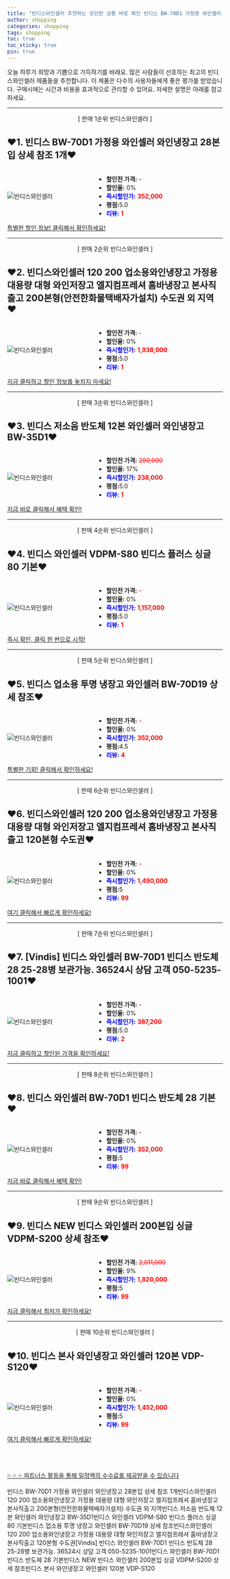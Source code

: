 ```yaml
---
title: "빈디스와인셀러 추천하는 모던한 상품 바로 확인 빈디스 BW-70D1 가정용 와인셀러 와인냉장고"
author: shopping
categories: shopping
tags: shopping
toc: true
toc_sticky: true
pin: true
---
```

오늘 하루가 희망과 기쁨으로 가득하기를 바래요. 많은 사람들이 선호하는 최고의 빈디스와인셀러 제품들을 추천합니다. 이 제품은 다수의 사용자들에게 좋은 평가를 받았습니다. 구매시에는 시간과 비용을 효과적으로 관리할 수 있어요. 자세한 설명은 아래를 참고하세요.

---
<p class="toplist" style="margin: 0 auto; display: block; width: fit-content;">[ 판매 1순위 빈디스와인셀러 ]</p>

<h2><strong>❤️1. 빈디스 BW-70D1 가정용 와인셀러 와인냉장고 28본입 상세 참조 1개❤️</strong></h2>

<div style="display: flex; align-items: center;">
    <div style="flex: 0.4;">
        <img src="https://thumbnail7.coupangcdn.com/thumbnails/remote/230x230ex/image/vendor_inventory/d33c/0507d87c80237924c29921382b0470690566cd7fe177c9f6df221cb7f4b5.jpg" alt="빈디스와인셀러" style="max-width: 100%;">
    </div>
    <div style="flex: 0.6; margin-left: 10px;">
        <ul>
            <li><strong>할인전 가격:</strong> <del style="color: red;">-</del></li>
            <li><strong>할인율:</strong> 0%</li>
            <li><span style='color:blue'><strong>즉시할인가:</strong></span> <span style='color:red'><strong>352,000</strong></span></li>
            <li><strong>평점:</strong>5.0</li>
            <li><span style='color:blue'><strong>리뷰:</strong></span> <span style='color:red'><strong>1</strong></span></li>
        </ul>
    </div>
</div>
<div class="center">
    <a href="https://William4Davisa.github.io?lptag=AF9450613&subid=githubio&pageKey=7516725954&traceid=V0-153&itemId=19706716702&vendorItemId=90765041818" class="myButton">
        특별한 할인 정보! 클릭해서 확인하세요!
    </a>
</div>


---
<p class="toplist" style="margin: 0 auto; display: block; width: fit-content;">[ 판매 2순위 빈디스와인셀러 ]</p>

<h2><strong>❤️2. 빈디스와인셀러 120 200 업소용와인냉장고 가정용 대용량 대형 와인저장고 엘지컴프레셔 홈바냉장고 본사직출고 200본형(안전한화물택배자가설치) 수도권 외 지역❤️</strong></h2>

<div style="display: flex; align-items: center;">
    <div style="flex: 0.4;">
        <img src="https://thumbnail10.coupangcdn.com/thumbnails/remote/230x230ex/image/vendor_inventory/3790/0a77eb88fffbc231e6fac3aaaceca3bb51a94e80b36b4d359bee6312cb37.png" alt="빈디스와인셀러" style="max-width: 100%;">
    </div>
    <div style="flex: 0.6; margin-left: 10px;">
        <ul>
            <li><strong>할인전 가격:</strong> <del style="color: red;">-</del></li>
            <li><strong>할인율:</strong> 0%</li>
            <li><span style='color:blue'><strong>즉시할인가:</strong></span> <span style='color:red'><strong>1,938,000</strong></span></li>
            <li><strong>평점:</strong>5.0</li>
            <li><span style='color:blue'><strong>리뷰:</strong></span> <span style='color:red'><strong>1</strong></span></li>
        </ul>
    </div>
</div>
<div class="center">
    <a href="https://William4Davisa.github.io?lptag=AF9450613&subid=githubio&pageKey=7781820051&traceid=V0-153&itemId=21033863550&vendorItemId=83328625614" class="myButton">
        지금 클릭하고 할인 정보를 놓치지 마세요!
    </a>
</div>


---
<p class="toplist" style="margin: 0 auto; display: block; width: fit-content;">[ 판매 3순위 빈디스와인셀러 ]</p>

<h2><strong>❤️3. 빈디스 저소음 반도체 12본 와인셀러 와인냉장고 BW-35D1❤️</strong></h2>

<div style="display: flex; align-items: center;">
    <div style="flex: 0.4;">
        <img src="https://thumbnail10.coupangcdn.com/thumbnails/remote/230x230ex/image/vendor_inventory/5065/d6587c5ee3e938c0c9bd3ca2aa7716ea14ad284258321dbb3a9c694942cf.jpg" alt="빈디스와인셀러" style="max-width: 100%;">
    </div>
    <div style="flex: 0.6; margin-left: 10px;">
        <ul>
            <li><strong>할인전 가격:</strong> <del style="color: red;">290,000</del></li>
            <li><strong>할인율:</strong> 17%</li>
            <li><span style='color:blue'><strong>즉시할인가:</strong></span> <span style='color:red'><strong>238,000</strong></span></li>
            <li><strong>평점:</strong>5.0</li>
            <li><span style='color:blue'><strong>리뷰:</strong></span> <span style='color:red'><strong>1</strong></span></li>
        </ul>
    </div>
</div>
<div class="center">
    <a href="https://William4Davisa.github.io?lptag=AF9450613&subid=githubio&pageKey=7860136377&traceid=V0-153&itemId=21447149988&vendorItemId=88501729920" class="myButton">
        지금 바로 클릭해서 혜택 확인!
    </a>
</div>


---
<p class="toplist" style="margin: 0 auto; display: block; width: fit-content;">[ 판매 4순위 빈디스와인셀러 ]</p>

<h2><strong>❤️4. 빈디스 와인셀러 VDPM-S80 빈디스 플러스 싱글 80 기본❤️</strong></h2>

<div style="display: flex; align-items: center;">
    <div style="flex: 0.4;">
        <img src="https://thumbnail8.coupangcdn.com/thumbnails/remote/230x230ex/image/vendor_inventory/9a5f/757c07c6ef96d42e286b6b860031d0a0781ec4c9f1f23eb21cae2c6ec72e.jpg" alt="빈디스와인셀러" style="max-width: 100%;">
    </div>
    <div style="flex: 0.6; margin-left: 10px;">
        <ul>
            <li><strong>할인전 가격:</strong> <del style="color: red;">-</del></li>
            <li><strong>할인율:</strong> 0%</li>
            <li><span style='color:blue'><strong>즉시할인가:</strong></span> <span style='color:red'><strong>1,157,000</strong></span></li>
            <li><strong>평점:</strong>5.0</li>
            <li><span style='color:blue'><strong>리뷰:</strong></span> <span style='color:red'><strong>1</strong></span></li>
        </ul>
    </div>
</div>
<div class="center">
    <a href="https://William4Davisa.github.io?lptag=AF9450613&subid=githubio&pageKey=7030301513&traceid=V0-153&itemId=17347706331&vendorItemId=84518096643" class="myButton">
        즉시 확인, 클릭 한 번으로 시작!
    </a>
</div>


---
<p class="toplist" style="margin: 0 auto; display: block; width: fit-content;">[ 판매 5순위 빈디스와인셀러 ]</p>

<h2><strong>❤️5. 빈디스 업소용 투명 냉장고 와인셀러 BW-70D19 상세 참조❤️</strong></h2>

<div style="display: flex; align-items: center;">
    <div style="flex: 0.4;">
        <img src="https://thumbnail9.coupangcdn.com/thumbnails/remote/230x230ex/image/vendor_inventory/a975/9cfa42899db54cf92a2737f1e9da95c94c1a7ed0c2b2468a259e3786028a.jpg" alt="빈디스와인셀러" style="max-width: 100%;">
    </div>
    <div style="flex: 0.6; margin-left: 10px;">
        <ul>
            <li><strong>할인전 가격:</strong> <del style="color: red;">-</del></li>
            <li><strong>할인율:</strong> 0%</li>
            <li><span style='color:blue'><strong>즉시할인가:</strong></span> <span style='color:red'><strong>352,000</strong></span></li>
            <li><strong>평점:</strong>4.5</li>
            <li><span style='color:blue'><strong>리뷰:</strong></span> <span style='color:red'><strong>4</strong></span></li>
        </ul>
    </div>
</div>
<div class="center">
    <a href="https://William4Davisa.github.io?lptag=AF9450613&subid=githubio&pageKey=7133799897&traceid=V0-153&itemId=17894775778&vendorItemId=85082610205" class="myButton">
        특별한 기회! 클릭해서 확인하세요!
    </a>
</div>


---
<p class="toplist" style="margin: 0 auto; display: block; width: fit-content;">[ 판매 6순위 빈디스와인셀러 ]</p>

<h2><strong>❤️6. 빈디스와인셀러 120 200 업소용와인냉장고 가정용 대용량 대형 와인저장고 엘지컴프레셔 홈바냉장고 본사직출고 120본형 수도권❤️</strong></h2>

<div style="display: flex; align-items: center;">
    <div style="flex: 0.4;">
        <img src="https://thumbnail10.coupangcdn.com/thumbnails/remote/230x230ex/image/vendor_inventory/3790/0a77eb88fffbc231e6fac3aaaceca3bb51a94e80b36b4d359bee6312cb37.png" alt="빈디스와인셀러" style="max-width: 100%;">
    </div>
    <div style="flex: 0.6; margin-left: 10px;">
        <ul>
            <li><strong>할인전 가격:</strong> <del style="color: red;">-</del></li>
            <li><strong>할인율:</strong> 0%</li>
            <li><span style='color:blue'><strong>즉시할인가:</strong></span> <span style='color:red'><strong>1,490,000</strong></span></li>
            <li><strong>평점:</strong>5</li>
            <li><span style='color:blue'><strong>리뷰:</strong></span> <span style='color:red'><strong>99</strong></span></li>
        </ul>
    </div>
</div>
<div class="center">
    <a href="https://William4Davisa.github.io?lptag=AF9450613&subid=githubio&pageKey=6814747718&traceid=V0-153&itemId=16132239410&vendorItemId=83328625631" class="myButton">
        여기 클릭해서 빠르게 확인하세요!
    </a>
</div>


---
<p class="toplist" style="margin: 0 auto; display: block; width: fit-content;">[ 판매 7순위 빈디스와인셀러 ]</p>

<h2><strong>❤️7. [Vindis] 빈디스 와인셀러 BW-70D1 빈디스 반도체 28 25-28병 보관가능. 36524시 상담 고객 050-5235-1001❤️</strong></h2>

<div style="display: flex; align-items: center;">
    <div style="flex: 0.4;">
        <img src="https://thumbnail10.coupangcdn.com/thumbnails/remote/230x230ex/image/vendor_inventory/af3a/cb4b85ddca6169f52961754376d030c1220b3045d049d10e40287732e86d.png" alt="빈디스와인셀러" style="max-width: 100%;">
    </div>
    <div style="flex: 0.6; margin-left: 10px;">
        <ul>
            <li><strong>할인전 가격:</strong> <del style="color: red;">-</del></li>
            <li><strong>할인율:</strong> 0%</li>
            <li><span style='color:blue'><strong>즉시할인가:</strong></span> <span style='color:red'><strong>387,200</strong></span></li>
            <li><strong>평점:</strong>5.0</li>
            <li><span style='color:blue'><strong>리뷰:</strong></span> <span style='color:red'><strong>2</strong></span></li>
        </ul>
    </div>
</div>
<div class="center">
    <a href="https://William4Davisa.github.io?lptag=AF9450613&subid=githubio&pageKey=6312135304&traceid=V0-153&itemId=13107153115&vendorItemId=80367378713" class="myButton">
        지금 클릭하고 할인된 가격을 확인하세요!
    </a>
</div>


---
<p class="toplist" style="margin: 0 auto; display: block; width: fit-content;">[ 판매 8순위 빈디스와인셀러 ]</p>

<h2><strong>❤️8. 빈디스 와인셀러 BW-70D1 빈디스 반도체 28 기본❤️</strong></h2>

<div style="display: flex; align-items: center;">
    <div style="flex: 0.4;">
        <img src="https://thumbnail8.coupangcdn.com/thumbnails/remote/230x230ex/image/vendor_inventory/32a9/0deef88bfebb2037b2356b5aa7fea1812d60bd5e9dc04987139e76ff7515.jpg" alt="빈디스와인셀러" style="max-width: 100%;">
    </div>
    <div style="flex: 0.6; margin-left: 10px;">
        <ul>
            <li><strong>할인전 가격:</strong> <del style="color: red;">-</del></li>
            <li><strong>할인율:</strong> 0%</li>
            <li><span style='color:blue'><strong>즉시할인가:</strong></span> <span style='color:red'><strong>352,000</strong></span></li>
            <li><strong>평점:</strong>5</li>
            <li><span style='color:blue'><strong>리뷰:</strong></span> <span style='color:red'><strong>99</strong></span></li>
        </ul>
    </div>
</div>
<div class="center">
    <a href="https://William4Davisa.github.io?lptag=AF9450613&subid=githubio&pageKey=7030300878&traceid=V0-153&itemId=17347704176&vendorItemId=84518094513" class="myButton">
        지금 바로 클릭해서 혜택 확인!
    </a>
</div>


---
<p class="toplist" style="margin: 0 auto; display: block; width: fit-content;">[ 판매 9순위 빈디스와인셀러 ]</p>

<h2><strong>❤️9. 빈디스 NEW 빈디스 와인셀러 200본입 싱글 VDPM-S200 상세 참조❤️</strong></h2>

<div style="display: flex; align-items: center;">
    <div style="flex: 0.4;">
        <img src="https://thumbnail10.coupangcdn.com/thumbnails/remote/230x230ex/image/vendor_inventory/6ed7/2cfc746f981b417c37cabb098106565bf92ca279a9cd8eadeb1e975d462e.jpg" alt="빈디스와인셀러" style="max-width: 100%;">
    </div>
    <div style="flex: 0.6; margin-left: 10px;">
        <ul>
            <li><strong>할인전 가격:</strong> <del style="color: red;">2,011,000</del></li>
            <li><strong>할인율:</strong> 9%</li>
            <li><span style='color:blue'><strong>즉시할인가:</strong></span> <span style='color:red'><strong>1,820,000</strong></span></li>
            <li><strong>평점:</strong>5</li>
            <li><span style='color:blue'><strong>리뷰:</strong></span> <span style='color:red'><strong>99</strong></span></li>
        </ul>
    </div>
</div>
<div class="center">
    <a href="https://William4Davisa.github.io?lptag=AF9450613&subid=githubio&pageKey=6687869462&traceid=V0-153&itemId=15444936619&vendorItemId=82664869602" class="myButton">
        지금 클릭해서 최저가 확인하세요!
    </a>
</div>


---
<p class="toplist" style="margin: 0 auto; display: block; width: fit-content;">[ 판매 10순위 빈디스와인셀러 ]</p>

<h2><strong>❤️10. 빈디스 본사 와인냉장고 와인셀러 120본 VDP-S120❤️</strong></h2>

<div style="display: flex; align-items: center;">
    <div style="flex: 0.4;">
        <img src="https://thumbnail8.coupangcdn.com/thumbnails/remote/230x230ex/image/vendor_inventory/0996/1e5af1a5147d0aa5430dbda03f9bf49ed6ad50faaed844ce70a15e468df0.jpg" alt="빈디스와인셀러" style="max-width: 100%;">
    </div>
    <div style="flex: 0.6; margin-left: 10px;">
        <ul>
            <li><strong>할인전 가격:</strong> <del style="color: red;">-</del></li>
            <li><strong>할인율:</strong> 0%</li>
            <li><span style='color:blue'><strong>즉시할인가:</strong></span> <span style='color:red'><strong>1,452,000</strong></span></li>
            <li><strong>평점:</strong>5</li>
            <li><span style='color:blue'><strong>리뷰:</strong></span> <span style='color:red'><strong>99</strong></span></li>
        </ul>
    </div>
</div>
<div class="center">
    <a href="https://William4Davisa.github.io?lptag=AF9450613&subid=githubio&pageKey=7057244547&traceid=V0-153&itemId=17486826223&vendorItemId=84654229754" class="myButton">
        여기 클릭해서 빠르게 확인하세요!
    </a>
</div>

<br><br><br>[💦 💦 💦 파트너스 활동을 통해 일정액의 수수료를 제공받을 수 있습니다](https://link.coupang.com/a/bcpT2c)<br><br>빈디스 BW-70D1 가정용 와인셀러 와인냉장고 28본입 상세 참조 1개빈디스와인셀러 120 200 업소용와인냉장고 가정용 대용량 대형 와인저장고 엘지컴프레셔 홈바냉장고 본사직출고 200본형(안전한화물택배자가설치) 수도권 외 지역빈디스 저소음 반도체 12본 와인셀러 와인냉장고 BW-35D1빈디스 와인셀러 VDPM-S80 빈디스 플러스 싱글 80 기본빈디스 업소용 투명 냉장고 와인셀러 BW-70D19 상세 참조빈디스와인셀러 120 200 업소용와인냉장고 가정용 대용량 대형 와인저장고 엘지컴프레셔 홈바냉장고 본사직출고 120본형 수도권[Vindis] 빈디스 와인셀러 BW-70D1 빈디스 반도체 28 25-28병 보관가능. 36524시 상담 고객 050-5235-1001빈디스 와인셀러 BW-70D1 빈디스 반도체 28 기본빈디스 NEW 빈디스 와인셀러 200본입 싱글 VDPM-S200 상세 참조빈디스 본사 와인냉장고 와인셀러 120본 VDP-S120